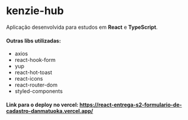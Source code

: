 # kenzie-hub
Aplicação desenvolvida para estudos em **React** e **TypeScript**.

#### Outras libs utilizadas:
- axios
- react-hook-form
- yup
- react-hot-toast
- react-icons
- react-router-dom
- styled-components


#### Link para o deploy no vercel: https://react-entrega-s2-formulario-de-cadastro-danmatuoka.vercel.app/
